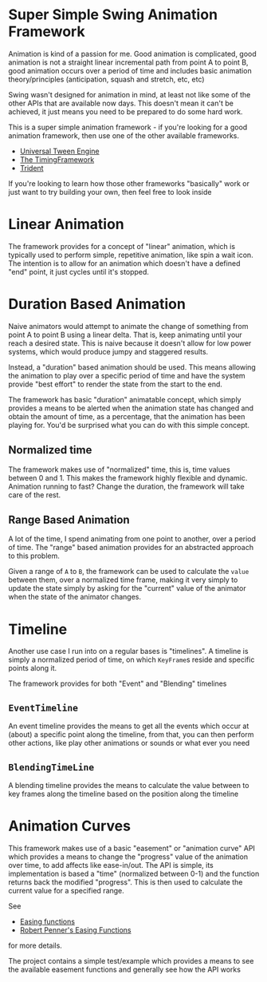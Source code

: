 # Super Simple Swing Animation Framework

Animation is kind of a passion for me.  Good animation is complicated, good animation is not a straight linear incremental path from point A to point B, good animation occurs over a period of time and includes basic animation theory/principles (anticipation, squash and stretch, etc, etc)

Swing wasn't designed for animation in mind, at least not like some of the other APIs that are available now days. This doesn't mean it can't be achieved, it just means you need to be prepared to do some hard work.

This is a super simple animation framework - if you're looking for a good animation framework, then use one of the other available frameworks. 

- [Universal Tween Engine](https://github.com/AurelienRibon/universal-tween-engine)
- [The TimingFramework](https://github.com/akuhtz/timingframework)
- [Trident](https://github.com/kirill-grouchnikov/radiance/blob/master/docs/trident/trident.md)

If you're looking to learn how those other frameworks "basically" work or just want to try building your own, then feel free to look inside

# Linear Animation

The framework provides for a concept of "linear" animation, which is typically used to perform simple, repetitive animation, like spin a wait icon.  The intention is to allow for an animation which doesn't have a defined "end" point, it just cycles until it's stopped.

# Duration Based Animation

Naive animators would attempt to animate the change of something from point A to point B using a linear delta.  That is, keep animating until your reach a desired state.  This is naive because it doesn't allow for low power systems, which would produce jumpy and staggered results.

Instead, a "duration" based animation should be used.  This means allowing the animation to play over a specific period of time and have the system provide "best effort" to render the state from the start to the end.

The framework has basic "duration" animatable concept, which simply provides a means to be alerted when the animation state has changed and obtain the amount of time, as a percentage, that the animation has been playing for.  You'd be surprised what you can do with this simple concept.

## Normalized time

The framework makes use of "normalized" time, this is, time values between 0 and 1.  This makes the framework highly flexible and dynamic.  Animation running to fast?  Change the duration, the framework will take care of the rest.

## Range Based Animation

A lot of the time, I spend animating from one point to another, over a period of time.  The "range" based animation provides for an abstracted approach to this problem.

Given a range of `A` to `B`, the framework can be used to calculate the `value` between them, over a normalized time frame, making it very simply to update the state simply by asking for the "current" value of the animator when the state of the animator changes.

# Timeline

Another use case I run into on a regular bases is "timelines".  A timeline is simply a normalized period of time, on which `KeyFrame`s reside and specific points along it.

The framework provides for both "Event" and "Blending" timelines

## `EventTimeline`

An event timeline provides the means to get all the events which occur at (about) a specific point along the timeline, from that, you can then perform other actions, like play other animations or sounds or what ever you need

## `BlendingTimeLine`

A blending timeline provides the means to calculate the value between to key frames along the timeline based on the position along the timeline

# Animation Curves

This framework makes use of a basic "easement" or "animation curve" API which provides a means to change the "progress" value of the animation over time, to add affects like ease-in/out. The API is simple, its implementation is based a "time" (normalized between 0-1) and the function returns back the modified "progress".  This is then used to calculate the current value for a specified range.

See
- [Easing functions](https://easings.net)
- [Robert Penner's Easing Functions](http://robertpenner.com/easing/)

for more details.

The project contains a simple test/example which provides a means to see the available easement functions and generally see how the API works
